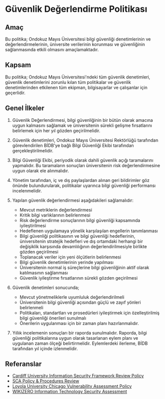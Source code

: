 Güvenlik Değerlendirme Politikası
=================================

Amaç
----

Bu politika; Ondokuz Mayıs Üniversitesi bilgi güvenliği denetimlerinin ve
değerlendirmelerinin, üniversite verilerinin korunması ve güvenliğinin
sağlanmasında etkili olmasını amaçlamaktadır.

Kapsam
------

Bu politika; Ondokuz Mayıs Üniversitesi'ndeki tüm güvenlik denetimleri, güvenlik
denetimlerini zorunlu kılan tüm politikalar ve güvenlik denetimlerinden
etkilenen tüm ekipman, bilgisayarlar ve çalışanlar için geçerlidir.

Genel İlkeler
-------------

1. Güvenlik Değerlendirmesi, bilgi güvenliğinin bir bütün olarak amacına uygun
   kalmasını sağlamak ve üniversitenin sürekli gelişme fırsatlarını belirlemek
   için her yıl gözden geçirilmelidir.

1. Güvenlik denetimleri, Ondokuz Mayıs Üniversitesi Rektörlüğü tarafından
   görevlendirilen BİDB'ye bağlı Bilgi Güvenliği Ekibi tarafından
   gerçekleştirilmelidir.

1. Bilgi Güvenliği Ekibi, periyodik olarak dahili güvenlik açığı taramalarını
   yapmalıdır. Bu taramaların sonuçları üniversitenin risk değerlendirmesine
   uygun olarak ele alınmalıdır.

1. Yönetim tarafından, iç ve dış paylaşlardan alınan geri bildirimler göz önünde
   bulundurularak, politikalar uyarınca bilgi güvenliği performansı
   incelenmelidir.

1. Yapılan güvenlik değerlendirmesi aşağıdakileri sağlamalıdır:

    - Mevcut metriklerin değerlendirmesi
    - Kritik bilgi varlıklarının belirlenmesi
    - Risk değerlendirme sonuçlarının bilgi güvenliği kapsamında iyileştirilmesi
    - Hedeflenen uygulamaya yönelik karşılaşılan engellerin tanımlanması
    - Bilgi güvenliği politikasının ve bilgi güvenliği hedeflerinin,
     üniversitenin stratejik hedefleri ve dış ortamdaki herhangi bir değişiklik
     karşısında devamlılığının değerlendirilmesiyle birlikte gözden geçirilmesi
    - Toplanacak veriler için yeni ölçütlerin belirlenmesi
    - Bilgi güvenlik denetimlerinin yerinde yapılması
    - Üniversitenin normal iş süreçlerine bilgi güvenliğinin aktif olarak
     katılmasının sağlanması
    - Güvenlik iyileştirme fırsatlarının sürekli gözden geçirilmesi

1. Güvenlik denetimleri sonucunda;

    - Mevcut yönetmeliklerle uyumluluk değerlendirilmeli
    - Üniversitenin bilgi güvenliği açısından güçlü ve zayıf yönleri belirlenmeli
    - Politikaları, standartları ve prosedürleri iyileştirmek için
     özelleştirilmiş bilgi güvenliği önerileri sunulmalı
    - Önerilerin uygulanması için bir zaman planı hazırlanmalıdır.

1. Yıllık incelemenin sonuçları bir raporda sunulmalıdır. Raporda, bilgi
   güvenliği politikalarına uygun olarak tasarlanan eylem planı ve uygulanan
   zaman ölçeği belirtirmelidir. Eylemlerdeki ilerleme, BİDB tarafından yıl
   içinde izlenmelidir.

Referanslar
----------

- [Cardiff University Information Security Framework Review Policy](http://sites.cardiff.ac.uk/isf/policies/information-security-framework-review-policy-2/)
- [SCA Policy & Procedures Review](http://www.scasecurity.com/policy-and-procedures-review/)
- [Loyola University Chicago Vulnerability Assessment Policy](https://www.luc.edu/its/itspoliciesguidelines/vulnerability_assessment_policy_.shtml)
- [WIKIZERO Information Technology Security Assessment](http://www.wikizero.org/index.php?q=aHR0cHM6Ly9lbi53aWtpcGVkaWEub3JnL3dpa2kvSW5mb3JtYXRpb25fVGVjaG5vbG9neV9TZWN1cml0eV9Bc3Nlc3NtZW50)
